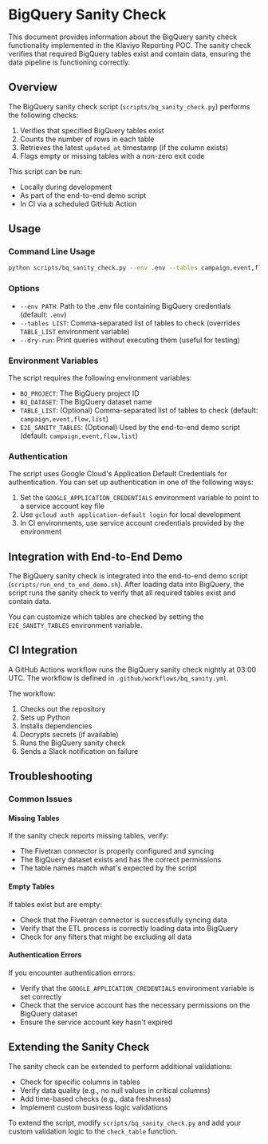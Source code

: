 # BigQuery Sanity Check

This document provides information about the BigQuery sanity check functionality implemented in the Klaviyo Reporting POC. The sanity check verifies that required BigQuery tables exist and contain data, ensuring the data pipeline is functioning correctly.

## Overview

The BigQuery sanity check script (`scripts/bq_sanity_check.py`) performs the following checks:

1. Verifies that specified BigQuery tables exist
2. Counts the number of rows in each table
3. Retrieves the latest `updated_at` timestamp (if the column exists)
4. Flags empty or missing tables with a non-zero exit code

This script can be run:
- Locally during development
- As part of the end-to-end demo script
- In CI via a scheduled GitHub Action

## Usage

### Command Line Usage

```bash
python scripts/bq_sanity_check.py --env .env --tables campaign,event,flow,list
```

### Options

- `--env PATH`: Path to the .env file containing BigQuery credentials (default: `.env`)
- `--tables LIST`: Comma-separated list of tables to check (overrides `TABLE_LIST` environment variable)
- `--dry-run`: Print queries without executing them (useful for testing)

### Environment Variables

The script requires the following environment variables:

- `BQ_PROJECT`: The BigQuery project ID
- `BQ_DATASET`: The BigQuery dataset name
- `TABLE_LIST`: (Optional) Comma-separated list of tables to check (default: `campaign,event,flow,list`)
- `E2E_SANITY_TABLES`: (Optional) Used by the end-to-end demo script (default: `campaign,event,flow,list`)

### Authentication

The script uses Google Cloud's Application Default Credentials for authentication. You can set up authentication in one of the following ways:

1. Set the `GOOGLE_APPLICATION_CREDENTIALS` environment variable to point to a service account key file
2. Use `gcloud auth application-default login` for local development
3. In CI environments, use service account credentials provided by the environment

## Integration with End-to-End Demo

The BigQuery sanity check is integrated into the end-to-end demo script (`scripts/run_end_to_end_demo.sh`). After loading data into BigQuery, the script runs the sanity check to verify that all required tables exist and contain data.

You can customize which tables are checked by setting the `E2E_SANITY_TABLES` environment variable.

## CI Integration

A GitHub Actions workflow runs the BigQuery sanity check nightly at 03:00 UTC. The workflow is defined in `.github/workflows/bq_sanity.yml`.

The workflow:
1. Checks out the repository
2. Sets up Python
3. Installs dependencies
4. Decrypts secrets (if available)
5. Runs the BigQuery sanity check
6. Sends a Slack notification on failure

## Troubleshooting

### Common Issues

#### Missing Tables

If the sanity check reports missing tables, verify:
- The Fivetran connector is properly configured and syncing
- The BigQuery dataset exists and has the correct permissions
- The table names match what's expected by the script

#### Empty Tables

If tables exist but are empty:
- Check that the Fivetran connector is successfully syncing data
- Verify that the ETL process is correctly loading data into BigQuery
- Check for any filters that might be excluding all data

#### Authentication Errors

If you encounter authentication errors:
- Verify that the `GOOGLE_APPLICATION_CREDENTIALS` environment variable is set correctly
- Check that the service account has the necessary permissions on the BigQuery dataset
- Ensure the service account key hasn't expired

## Extending the Sanity Check

The sanity check can be extended to perform additional validations:

- Check for specific columns in tables
- Verify data quality (e.g., no null values in critical columns)
- Add time-based checks (e.g., data freshness)
- Implement custom business logic validations

To extend the script, modify `scripts/bq_sanity_check.py` and add your custom validation logic to the `check_table` function.
